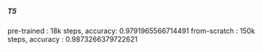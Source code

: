 ##### T5

pre-trained : 18k steps, accuracy: 0.9791965566714491
from-scratch : 150k steps, accuracy : 0.9873266379722621
